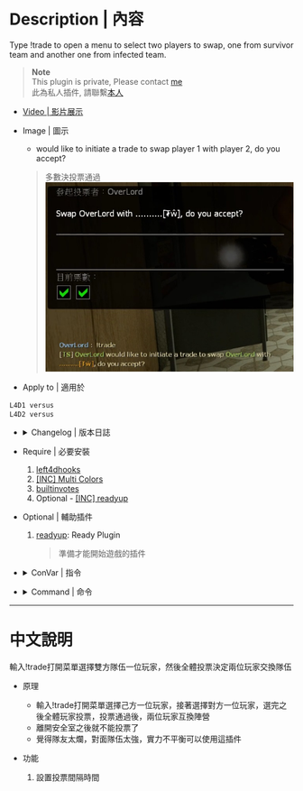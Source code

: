 # Description | 內容
Type !trade to open a menu to select two players to swap, one from survivor team and another one from infected team.

> __Note__ <br/>
This plugin is private, Please contact [me](https://github.com/fbef0102/Game-Private_Plugin#私人插件列表-private-plugins-list)<br/>
此為私人插件, 請聯繫[本人](https://github.com/fbef0102/Game-Private_Plugin#私人插件列表-private-plugins-list)

* [Video | 影片展示](https://youtu.be/-AK10jtCpnc)

* Image | 圖示
	* would like to initiate a trade to swap player 1 with player 2, do you accept?
	> 多數決投票通過
	<br/>![l4d_trade_player_1](image/l4d_trade_player_1.jpg)

* Apply to | 適用於
```
L4D1 versus
L4D2 versus
```

* <details><summary>Changelog | 版本日誌</summary>

	* v1.1 (2022-11-04)
	    * Add vote limit per map

	* v1.0
	    * Original Request by larrybrains
</details>

* Require | 必要安裝
	1. [left4dhooks](https://forums.alliedmods.net/showthread.php?t=321696)
	2. [[INC] Multi Colors](https://forums.alliedmods.net/showthread.php?t=247770)
	3. [builtinvotes](https://github.com/L4D-Community/builtinvotes/actions)
	4. Optional - [[INC] readyup](https://github.com/fbef0102/Game-Private_Plugin/blob/main/left4dead2/scripting/include/readyup.inc)

* Optional | 輔助插件
	1. [readyup](https://github.com/fbef0102/Game-Private_Plugin/tree/main/readyup): Ready Plugin
		> 準備才能開始遊戲的插件

* <details><summary>ConVar | 指令</summary>

	* cfg/sourcemod/l4d_trade_player.cfg
		```php
		// Delay to start another trade vote after trade vote ends.
		l4d_trade_player_delay "60"

		// 0=Plugin off, 1=Plugin on.
		l4d_trade_player_enable "1"
		```
</details>

* <details><summary>Command | 命令</summary>

	* **Brings up a menu to select two players to swap, one from survivor team and another one from infected team.**
		```php
		sm_trade
		```
</details>

- - - -
# 中文說明
輸入!trade打開菜單選擇雙方隊伍一位玩家，然後全體投票決定兩位玩家交換隊伍

* 原理
	* 輸入!trade打開菜單選擇己方一位玩家，接著選擇對方一位玩家，選完之後全體玩家投票，投票通過後，兩位玩家互換陣營
	* 離開安全室之後就不能投票了
	* 覺得隊友太爛，對面隊伍太強，實力不平衡可以使用這插件

* 功能
	1. 設置投票間隔時間

